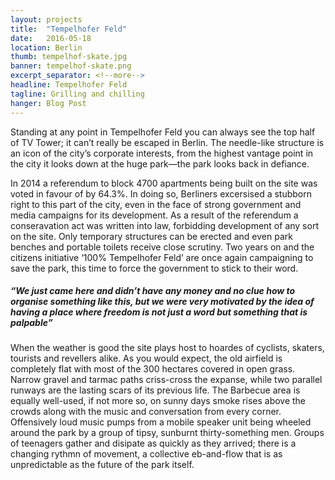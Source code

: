 ```yaml
---
layout: projects
title:  "Tempelhofer Feld"
date:   2016-05-18
location: Berlin
thumb: tempelhof-skate.jpg
banner: tempelhof-skate.png
excerpt_separator: <!--more-->
headline: Tempelhofer Feld
tagline: Grilling and chilling
hanger: Blog Post
---
```


Standing at any point in Tempelhofer Feld you can always see the top half of TV Tower; it can’t really be escaped in Berlin. <!--more--> The needle-like structure is an icon of the city’s corporate interests, from the highest vantage point in the city it looks down at the huge park—the park looks back in defiance.

In 2014 a referendum to block 4700 apartments being built on the site was voted in favour of by 64.3%. In doing so, Berliners excersised a stubborn right to this part of the city, even in the face of strong government and media campaigns for its development. As a result of the referendum a conseravation act was written into law, forbidding development of any sort on the site. Only temporary structures can be erected and even park benches and portable toilets receive close scrutiny. Two years on and the citizens initiative ‘100% Tempelhofer Feld’ are once again campaigning to save the park, this time to force the government to stick to their word.

##### *“We just came here and didn’t have any money and no clue how to organise something like this, but we were very motivated by the idea of having a place where freedom is not just a word but something that is palpable”*

When the weather is good the site plays host to hoardes of cyclists, skaters, tourists and revellers alike. As you would expect, the old airfield is completely flat with most of the 300 hectares covered in open grass. Narrow gravel and tarmac paths criss-cross the expanse, while two parallel runways are the lasting scars of its previous life. The Barbecue area is equally well-used, if not more so, on sunny days smoke rises above the crowds along with the music and conversation from every corner. Offensively loud music pumps from a mobile speaker unit being wheeled around the park by a group of tipsy, sunburnt thirty-something men. Groups of teenagers gather and disipate as quickly as they arrived; there is a changing rythmn of movement, a collective eb-and-flow that is as unpredictable as the future of the park itself.
